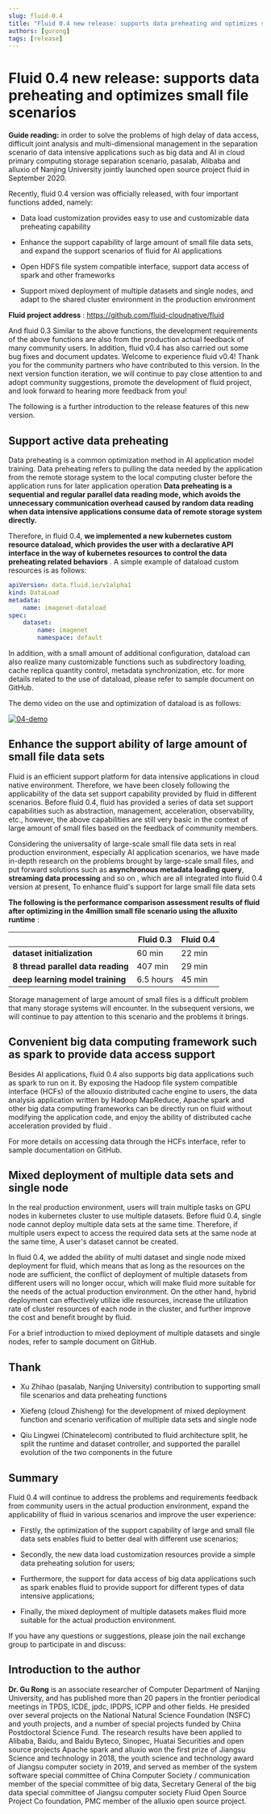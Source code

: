 ```yaml
---
slug: fluid-0.4
title: "Fluid 0.4 new release: supports data preheating and optimizes small file  scenarios"
authors: [gurong]
tags: [release]
---
```

# Fluid 0.4 new release: supports data preheating and optimizes small file  scenarios

**Guide reading:** in order to solve the problems of high delay of data access, difficult joint analysis and multi-dimensional management in the separation scenario of data intensive applications such as big data and AI in cloud primary computing storage separation scenario, pasalab, Alibaba and alluxio of Nanjing University jointly launched open source project fluid in September 2020.

Recently, fluid 0.4 version was officially released, with four important functions added, namely:

- Data load customization provides easy to use and customizable data preheating capability

- Enhance the support capability of large amount of small file data sets, and expand the support scenarios of fluid for AI applications

- Open HDFS file system compatible interface, support data access of spark and other frameworks

- Support mixed deployment of multiple datasets and single nodes, and adapt to the shared cluster environment in the production environment

**Fluid project address** : https://github.com/fluid-cloudnative/fluid

And fluid 0.3 Similar to the above functions, the development requirements of the above functions are also from the production actual feedback of many community users. In addition, fluid v0.4 has also carried out some bug fixes and document updates. Welcome to experience fluid v0.4! Thank you for the community partners who have contributed to this version. In the next version function iteration, we will continue to pay close attention to and adopt community suggestions, promote the development of fluid project, and look forward to hearing more feedback from you!

The following is a further introduction to the release features of this new version.

## Support active data preheating

Data preheating is a common optimization method in AI application model training. Data preheating refers to pulling the data needed by the application from the remote storage system to the local computing cluster before the application runs for later application operation **Data preheating is a sequential and regular parallel data reading mode, which avoids the unnecessary communication overhead caused by random data reading when data intensive applications consume data of remote storage system directly.**

Therefore, in fluid 0.4, **we implemented a new kubernetes custom resource dataload, which provides the user with a declarative API interface in the way of kubernetes resources to control the data preheating related behaviors** . A simple example of dataload custom resources is as follows:

```yaml
apiVersion: data.fluid.io/v1alpha1
kind: DataLoad
metadata:
	name: imagenet-dataload
spec:
	dataset:
		name: imagenet
		namespace: default

```

In addition, with a small amount of additional configuration, dataload can also realize many customizable functions such as subdirectory loading, cache replica quantity control, metadata synchronization, etc. for more details related to the use of dataload, please refer to sample document on GitHub.

The demo video on the use and optimization of dataload is as follows:

[![04-demo](https://fluid-imgs.oss-cn-shanghai.aliyuncs.com/public/imgs/dataWarmup.jfif)](https://fluid-imgs.oss-cn-shanghai.aliyuncs.com/public/video/dataWarmup.mp4)

## Enhance the support ability of large amount of small file data sets

Fluid is an efficient support platform for data intensive applications in cloud native environment. Therefore, we have been closely following the applicability of the data set support capability provided by fluid in different scenarios. Before fluid 0.4, fluid has provided a series of data set support capabilities such as abstraction, management, acceleration, observability, etc., however, the above capabilities are still very basic in the context of large amount of small files based on the feedback of community members.

Considering the universality of large-scale small file data sets in real production environment, especially AI application scenarios, we have made in-depth research on the problems brought by large-scale small files, and put forward solutions such as **asynchronous metadata loading query**, **streaming data processing**  and so on , which are all integrated into fluid 0.4 version at present, To enhance fluid's support for large small file data sets 

**The following is the performance comparison assessment results of fluid after optimizing in the 4million small file scenario using the alluxito runtime** :

|                                    | **Fluid 0.3** | **Fluid 0.4** |
| ---------------------------------- | ------------- | ------------- |
| **dataset initialization**         | 60 min        | 22 min        |
| **8 thread parallel data reading** | 407 min       | 29 min        |
| **deep learning model training**   | 6.5 hours     | 45 min        |

Storage management of large amount of small files is a difficult problem that many storage systems will encounter. In the subsequent versions, we will continue to pay attention to this scenario and the problems it brings.

## Convenient big data computing framework such as spark to provide data access support

Besides AI applications, fluid 0.4 also supports big data applications such as spark to run on it. By exposing the Hadoop file system compatible interface (HCFs) of the allouxio distributed cache engine to users, the data analysis application written by Hadoop MapReduce, Apache spark and other big data computing frameworks can be directly run on fluid without modifying the application code, and enjoy the ability of distributed cache acceleration provided by fluid . 

For more details on accessing data through the HCFs interface, refer to sample documentation on GitHub.

## Mixed deployment of multiple data sets and single node

In the real production environment, users will train multiple tasks on GPU nodes in kubernetes cluster to use multiple datasets. Before fluid 0.4, single node cannot deploy multiple data sets at the same time. Therefore, if multiple users expect to access the required data sets at the same node at the same time, A user's dataset cannot be created.

In fluid 0.4, we added the ability of multi dataset and single node mixed deployment for fluid, which means that as long as the resources on the node are sufficient, the conflict of deployment of multiple datasets from different users will no longer occur, which will make fluid more suitable for the needs of the actual production environment. On the other hand, hybrid deployment can effectively utilize idle resources, increase the utilization rate of cluster resources of each node in the cluster, and further improve the cost and benefit brought by fluid.

For a brief introduction to mixed deployment of multiple datasets and single nodes, refer to sample document on GitHub.

## Thank

- Xu Zhihao (pasalab, Nanjing University) contribution to supporting small file scenarios and data preheating functions

- Xiefeng (cloud Zhisheng) for the development of mixed deployment function and scenario verification of multiple data sets and single node

- Qiu Lingwei (Chinatelecom) contributed to fluid architecture split, he split the runtime and dataset controller, and supported the parallel evolution of the two components in the future

## Summary

Fluid 0.4 will continue to address the problems and requirements feedback from community users in the actual production environment, expand the applicability of fluid in various scenarios and improve the user experience:

- Firstly, the optimization of the support capability of large and small file data sets enables fluid to better deal with different use scenarios;

- Secondly, the new data load customization resources provide a simple data preheating solution for users;

- Furthermore, the support for data access of big data applications such as spark enables fluid to provide support for different types of data intensive applications;

- Finally, the mixed deployment of multiple datasets makes fluid more suitable for the actual production environment.

If you have any questions or suggestions, please join the nail exchange group to participate in and discuss:



## Introduction to the author

**Dr. Gu Rong** is an associate researcher of Computer Department of Nanjing University, and has published more than 20 papers in the frontier periodical meetings in TPDS, ICDE, jpdc, IPDPS, ICPP and other fields. He presided over several projects on the National Natural Science Foundation (NSFC) and youth projects, and a number of special projects funded by China Postdoctoral Science Fund. The research results have been applied to Alibaba, Baidu, and Baidu Byteco, Sinopec, Huatai Securities and open source projects Apache spark and alluxio won the first prize of Jiangsu Science and technology in 2018, the youth science and technology award of Jiangsu computer society in 2019, and served as member of the system software special committee of China Computer Society / communication member of the special committee of big data, Secretary General of the big data special committee of Jiangsu computer society Fluid Open Source Project Co foundation, PMC member of the alluxio open source project.